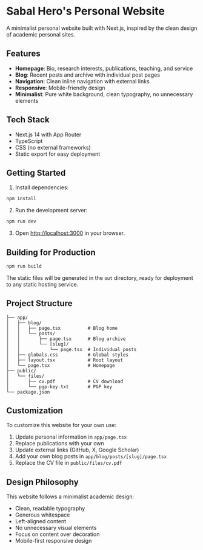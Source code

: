 # Sabal Hero's Personal Website

A minimalist personal website built with Next.js, inspired by the clean design of academic personal sites.

## Features

- **Homepage**: Bio, research interests, publications, teaching, and service
- **Blog**: Recent posts and archive with individual post pages
- **Navigation**: Clean inline navigation with external links
- **Responsive**: Mobile-friendly design
- **Minimalist**: Pure white background, clean typography, no unnecessary elements

## Tech Stack

- Next.js 14 with App Router
- TypeScript
- CSS (no external frameworks)
- Static export for easy deployment

## Getting Started

1. Install dependencies:
```bash
npm install
```

2. Run the development server:
```bash
npm run dev
```

3. Open [http://localhost:3000](http://localhost:3000) in your browser.

## Building for Production

```bash
npm run build
```

The static files will be generated in the `out` directory, ready for deployment to any static hosting service.

## Project Structure

```
├── app/
│   ├── blog/
│   │   ├── page.tsx          # Blog home
│   │   └── posts/
│   │       ├── page.tsx      # Blog archive
│   │       └── [slug]/
│   │           └── page.tsx  # Individual posts
│   ├── globals.css           # Global styles
│   ├── layout.tsx            # Root layout
│   └── page.tsx              # Homepage
├── public/
│   └── files/
│       ├── cv.pdf            # CV download
│       └── pgp-key.txt       # PGP key
└── package.json
```

## Customization

To customize this website for your own use:

1. Update personal information in `app/page.tsx`
2. Replace publications with your own
3. Update external links (GitHub, X, Google Scholar)
4. Add your own blog posts in `app/blog/posts/[slug]/page.tsx`
5. Replace the CV file in `public/files/cv.pdf`

## Design Philosophy

This website follows a minimalist academic design:
- Clean, readable typography
- Generous whitespace
- Left-aligned content
- No unnecessary visual elements
- Focus on content over decoration
- Mobile-first responsive design

